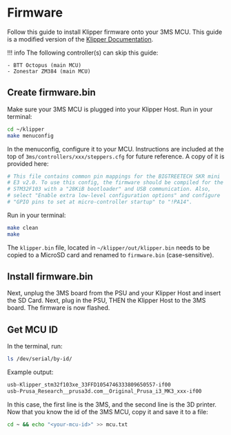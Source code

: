 # Firmware

Follow this guide to install Klipper firmware onto your 3MS MCU. This guide is a modified version of the [Klipper Documentation](https://www.klipper3d.org/Installation.html#building-and-flashing-the-micro-controller).

!!! info
    The following controller(s) can skip this guide:
    
    - BTT Octopus (main MCU)
    - Zonestar ZM384 (main MCU)

## Create firmware.bin

Make sure your 3MS MCU is plugged into your Klipper Host. Run in your terminal:

```sh
cd ~/klipper
make menuconfig
```

In the menuconfig, configure it to your MCU. Instructions are included at the top of `3ms/controllers/xxx/steppers.cfg` for future reference. A copy of it is provided here:

```cfg
# This file contains common pin mappings for the BIGTREETECH SKR mini
# E3 v2.0. To use this config, the firmware should be compiled for the
# STM32F103 with a "28KiB bootloader" and USB communication. Also,
# select "Enable extra low-level configuration options" and configure
# "GPIO pins to set at micro-controller startup" to "!PA14".
```

Run in your terminal:

```sh
make clean
make
```

The `klipper.bin` file, located in `~/klipper/out/klipper.bin` needs to be copied to a MicroSD card and renamed to `firmware.bin` (case-sensitive). 

## Install firmware.bin

Next, unplug the 3MS board from the PSU and your Klipper Host and insert the SD Card. Next, plug in the PSU, THEN the Klipper Host to the 3MS board. The firmware is now flashed.

## Get MCU ID

In the terminal, run:

```sh
ls /dev/serial/by-id/
```

Example output:

```sh
usb-Klipper_stm32f103xe_33FFD1054746333809650557-if00
usb-Prusa_Research__prusa3d.com__Original_Prusa_i3_MK3_xxx-if00
```

In this case, the first line is the 3MS, and the second line is the 3D printer. Now that you know the id of the 3MS MCU, copy it and save it to a file:

```sh
cd ~ && echo "<your-mcu-id>" >> mcu.txt 
```

